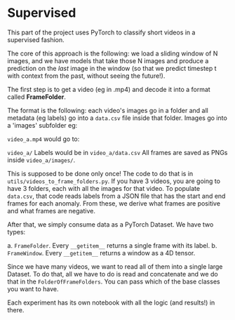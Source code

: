 # Supervised
This part of the project uses PyTorch to classify short videos in a supervised fashion.

The core of this approach is the following: we load a sliding window of N images,
and we have models that take those N images and produce a prediction on the
*last* image in the window (so that we predict timestep t with context from the past, without seeing the future!).

The first step is to get a video (eg in .mp4) and decode it into a format called **FrameFolder**.

The format is the following: each video's images go in a folder and all metadata (eg labels) go into a `data.csv` file inside that folder. Images go into a 'images' subfolder eg:

`video_a.mp4` would go to:

`video_a/`
Labels would be in `video_a/data.csv`
All frames are saved as PNGs inside `video_a/images/`.


This is supposed to be done only once! The code to do that is in `utils/videos_to_frame_folders.py`. If you have 3 videos, you are going to have 3 folders, each with all the images for that video. To populate `data.csv`, that code reads labels from a JSON file that has the start and end frames for each anomaly. From these, we derive what frames are positive and what frames are negative.

After that, we simply consume data as a PyTorch Dataset. We have two types:

a. `FrameFolder`. Every `__getitem__` returns a single frame with its label.
b. `FrameWindow`. Every `__getitem__` returns a window as a 4D tensor.

Since we have many videos, we want to read all of them into a single large Dataset.
To do that, all we have to do is read and concatenate and we do that in the `FolderOfFrameFolders`.
You can pass which of the base classes you want to have.

Each experiment has its own notebook with all the logic (and results!) in there.
